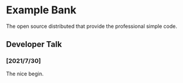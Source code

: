 # Example Bank

The open source distributed that provide the professional simple code.


## Developer Talk

### [2021/7/30]

The nice begin.

